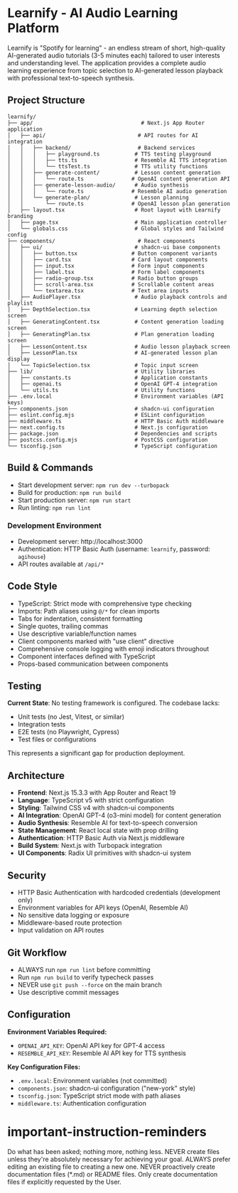 # Learnify - AI Audio Learning Platform

Learnify is "Spotify for learning" - an endless stream of short, high-quality AI-generated audio tutorials (3-5 minutes each) tailored to user interests and understanding level. The application provides a complete audio learning experience from topic selection to AI-generated lesson playback with professional text-to-speech synthesis.

## Project Structure

```
learnify/
├── app/                                  # Next.js App Router application
│   ├── api/                             # API routes for AI integration
│   │   ├── backend/                     # Backend services
│   │   │   ├── playground.ts           # TTS testing playground
│   │   │   ├── tts.ts                  # Resemble AI TTS integration
│   │   │   └── ttsTest.ts              # TTS utility functions
│   │   ├── generate-content/           # Lesson content generation
│   │   │   └── route.ts               # OpenAI content generation API
│   │   ├── generate-lesson-audio/      # Audio synthesis
│   │   │   └── route.ts               # Resemble AI audio generation
│   │   └── generate-plan/              # Lesson planning
│   │       └── route.ts               # OpenAI lesson plan generation
│   ├── layout.tsx                      # Root layout with Learnify branding
│   ├── page.tsx                        # Main application controller
│   └── globals.css                     # Global styles and Tailwind config
├── components/                          # React components
│   ├── ui/                             # shadcn-ui base components
│   │   ├── button.tsx                 # Button component variants
│   │   ├── card.tsx                   # Card layout components
│   │   ├── input.tsx                  # Form input components
│   │   ├── label.tsx                  # Form label components
│   │   ├── radio-group.tsx            # Radio button groups
│   │   ├── scroll-area.tsx            # Scrollable content areas
│   │   └── textarea.tsx               # Text area inputs
│   ├── AudioPlayer.tsx                 # Audio playback controls and playlist
│   ├── DepthSelection.tsx              # Learning depth selection screen
│   ├── GeneratingContent.tsx           # Content generation loading screen
│   ├── GeneratingPlan.tsx              # Plan generation loading screen
│   ├── LessonContent.tsx               # Audio lesson playback screen
│   ├── LessonPlan.tsx                  # AI-generated lesson plan display
│   └── TopicSelection.tsx              # Topic input screen
├── lib/                                # Utility libraries
│   ├── constants.ts                    # Application constants
│   ├── openai.ts                       # OpenAI GPT-4 integration
│   └── utils.ts                        # Utility functions
├── .env.local                          # Environment variables (API keys)
├── components.json                     # shadcn-ui configuration
├── eslint.config.mjs                   # ESLint configuration
├── middleware.ts                       # HTTP Basic Auth middleware
├── next.config.ts                      # Next.js configuration
├── package.json                        # Dependencies and scripts
├── postcss.config.mjs                  # PostCSS configuration
└── tsconfig.json                       # TypeScript configuration
```

## Build & Commands

- Start development server: `npm run dev --turbopack`
- Build for production: `npm run build`
- Start production server: `npm run start`
- Run linting: `npm run lint`

### Development Environment

- Development server: http://localhost:3000
- Authentication: HTTP Basic Auth (username: `learnify`, password: `agihouse`)
- API routes available at `/api/*`

## Code Style

- TypeScript: Strict mode with comprehensive type checking
- Imports: Path aliases using `@/*` for clean imports
- Tabs for indentation, consistent formatting
- Single quotes, trailing commas
- Use descriptive variable/function names
- Client components marked with "use client" directive
- Comprehensive console logging with emoji indicators throughout
- Component interfaces defined with TypeScript
- Props-based communication between components

## Testing

**Current State**: No testing framework is configured. The codebase lacks:
- Unit tests (no Jest, Vitest, or similar)
- Integration tests  
- E2E tests (no Playwright, Cypress)
- Test files or configurations

This represents a significant gap for production deployment.

## Architecture

- **Frontend**: Next.js 15.3.3 with App Router and React 19
- **Language**: TypeScript v5 with strict configuration
- **Styling**: Tailwind CSS v4 with shadcn-ui components
- **AI Integration**: OpenAI GPT-4 (o3-mini model) for content generation
- **Audio Synthesis**: Resemble AI for text-to-speech conversion
- **State Management**: React local state with prop drilling
- **Authentication**: HTTP Basic Auth via Next.js middleware
- **Build System**: Next.js with Turbopack integration
- **UI Components**: Radix UI primitives with shadcn-ui system

## Security

- HTTP Basic Authentication with hardcoded credentials (development only)
- Environment variables for API keys (OpenAI, Resemble AI)
- No sensitive data logging or exposure
- Middleware-based route protection
- Input validation on API routes

## Git Workflow

- ALWAYS run `npm run lint` before committing
- Run `npm run build` to verify typecheck passes
- NEVER use `git push --force` on the main branch
- Use descriptive commit messages

## Configuration

**Environment Variables Required:**
- `OPENAI_API_KEY`: OpenAI API key for GPT-4 access
- `RESEMBLE_API_KEY`: Resemble AI API key for TTS synthesis

**Key Configuration Files:**
- `.env.local`: Environment variables (not committed)
- `components.json`: shadcn-ui configuration ("new-york" style)
- `tsconfig.json`: TypeScript strict mode with path aliases
- `middleware.ts`: Authentication configuration

# important-instruction-reminders
Do what has been asked; nothing more, nothing less.
NEVER create files unless they're absolutely necessary for achieving your goal.
ALWAYS prefer editing an existing file to creating a new one.
NEVER proactively create documentation files (*.md) or README files. Only create documentation files if explicitly requested by the User.